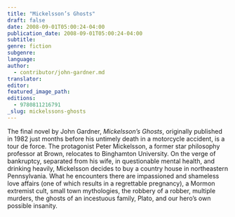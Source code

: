 ```yaml
---
title: "Mickelsson’s Ghosts"
draft: false
date: 2008-09-01T05:00:24-04:00
publication_date: 2008-09-01T05:00:24-04:00
subtitle:
genre: fiction
subgenre:
language:
author:
  - contributor/john-gardner.md
translator:
editor:
featured_image_path:
editions:
  - 9780811216791
_slug: mickelssons-ghosts
---
```


The final novel by John Gardner, _Mickelsson’s Ghosts_, originally published in 1982 just months before his untimely death in a motorcycle accident, is a tour de force. The protagonist Peter Mickelsson, a former star philosophy professor at Brown, relocates to Binghamton University. On the verge of bankruptcy, separated from his wife, in questionable mental health, and drinking heavily, Mickelsson decides to buy a country house in northeastern Pennsylvania. What he encounters there are impassioned and shameless love affairs (one of which results in a regrettable pregnancy), a Mormon extremist cult, small town mythologies, the robbery of a robber, multiple murders, the ghosts of an incestuous family, Plato, and our hero’s own possible insanity.

